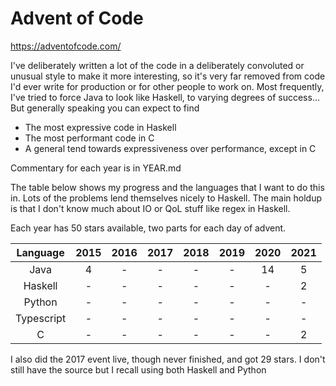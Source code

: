 # Advent of Code

https://adventofcode.com/

I've deliberately written a lot of the code in a deliberately convoluted or unusual style to make it more interesting, so it's very far removed from code I'd ever write for production or for other people to work on. Most frequently, I've tried to force Java to look like Haskell, to varying degrees of success... But generally speaking you can expect to find

* The most expressive code in Haskell
* The most performant code in C
* A general tend towards expressiveness over performance, except in C

Commentary for each year is in YEAR.md

The table below shows my progress and the languages that I want to do this in. Lots of the problems lend themselves nicely to Haskell. The main holdup is that I don't know much about IO or QoL stuff like regex in Haskell.

Each year has 50 stars available, two parts for each day of advent.

|Language|2015|2016|2017|2018|2019|2020|2021|
|:-:|:-:|:-:|:-:|:-:|:-:|:-:|:-:|
|Java|4|-|-|-|-|14|5|
|Haskell|-|-|-|-|-|-|2|
|Python|-|-|-|-|-|-|-|
|Typescript|-|-|-|-|-|-|-|
|C|-|-|-|-|-|-|2|

I also did the 2017 event live, though never finished, and got 29 stars. I don't still have the source but I recall using both Haskell and Python
